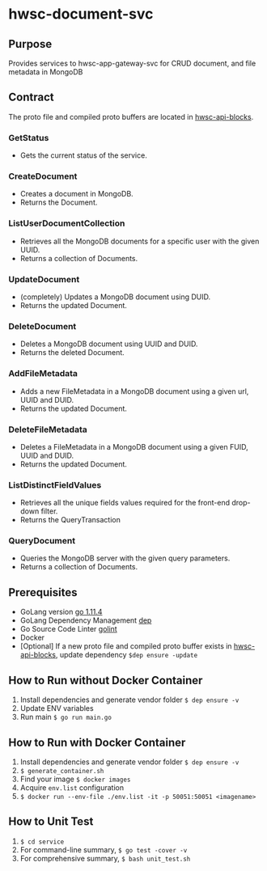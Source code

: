 # hwsc-document-svc

## Purpose
 Provides services to hwsc-app-gateway-svc for CRUD document, and file metadata in MongoDB

## Contract
The proto file and compiled proto buffers are located in [hwsc-api-blocks](https://github.com/hwsc-org/hwsc-api-blocks/tree/master/int/hwsc-document-svc/proto).
### GetStatus
- Gets the current status of the service.
### CreateDocument
- Creates a document in MongoDB.
- Returns the Document.
### ListUserDocumentCollection
- Retrieves all the MongoDB documents for a specific user with the given UUID.
- Returns a collection of Documents.
### UpdateDocument
- (completely) Updates a MongoDB document using DUID.
- Returns the updated Document.
### DeleteDocument
- Deletes a MongoDB document using UUID and DUID.
- Returns the deleted Document.
### AddFileMetadata
- Adds a new FileMetadata in a MongoDB document using a given url, UUID and DUID.
- Returns the updated Document.
### DeleteFileMetadata
- Deletes a FileMetadata in a MongoDB document using a given FUID, UUID and DUID.
- Returns the updated Document.
### ListDistinctFieldValues
- Retrieves all the unique fields values required for the front-end drop-down filter.
- Returns the QueryTransaction
### QueryDocument
- Queries the MongoDB server with the given query parameters.
- Returns a collection of Documents.

## Prerequisites
- GoLang version [go 1.11.4](https://golang.org/dl/)
- GoLang Dependency Management [dep](https://github.com/golang/dep)
- Go Source Code Linter [golint](https://github.com/golang/lint)
- Docker
- [Optional] If a new proto file and compiled proto buffer exists in [hwsc-api-blocks](https://github.com/hwsc-org/hwsc-api-blocks/tree/master/int/hwsc-document-svc/proto), update dependency ``$dep ensure -update``

## How to Run without Docker Container
1. Install dependencies and generate vendor folder ``$ dep ensure -v``
2. Update ENV variables
3. Run main ``$ go run main.go``

## How to Run with Docker Container
1. Install dependencies and generate vendor folder ``$ dep ensure -v``
2. ``$ generate_container.sh``
3. Find your image ``$ docker images``
4. Acquire ``env.list`` configuration
5. ``$ docker run --env-file ./env.list -it -p 50051:50051 <imagename>``

## How to Unit Test
1. ``$ cd service``
2. For command-line summary, ``$ go test -cover -v``
3. For comprehensive summary, ``$ bash unit_test.sh``

